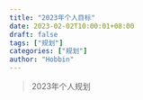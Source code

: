 ```yaml
---
title: "2023年个人目标"
date: 2023-02-02T10:00:01+08:00
draft: false
tags: ["规划"]
categories: ["规划"]
author: "Hobbin"
---
```


> 2023年个人规划
